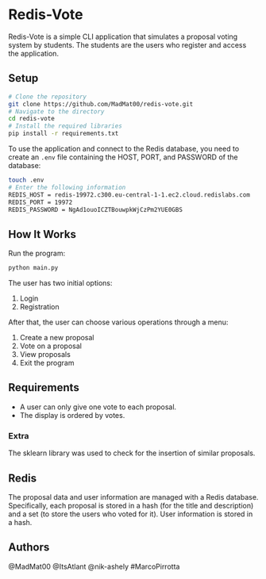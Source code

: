 # Redis-Vote

Redis-Vote is a simple CLI application that simulates a proposal voting system by students. The students are the users who register and access the application.

## Setup

```bash
# Clone the repository
git clone https://github.com/MadMat00/redis-vote.git
# Navigate to the directory
cd redis-vote
# Install the required libraries
pip install -r requirements.txt
```

To use the application and connect to the Redis database, you need to create an `.env` file containing the HOST, PORT, and PASSWORD of the database:
```bash
touch .env
# Enter the following information
REDIS_HOST = redis-19972.c300.eu-central-1-1.ec2.cloud.redislabs.com
REDIS_PORT = 19972
REDIS_PASSWORD = NgAd1ouoICZTBouwpkWjCzPm2YUE0GBS
```


## How It Works

Run the program:
```bash
python main.py
```

The user has two initial options:

1. Login
2. Registration

After that, the user can choose various operations through a menu:

1. Create a new proposal
2. Vote on a proposal
3. View proposals
4. Exit the program

## Requirements

- A user can only give one vote to each proposal.
- The display is ordered by votes.

### Extra

The sklearn library was used to check for the insertion of similar proposals.

## Redis

The proposal data and user information are managed with a Redis database.
Specifically, each proposal is stored in a hash (for the title and description) and a set (to store the users who voted for it). User information is stored in a hash.

## Authors

@MadMat00
@ItsAtlant
@nik-ashely
#MarcoPirrotta
